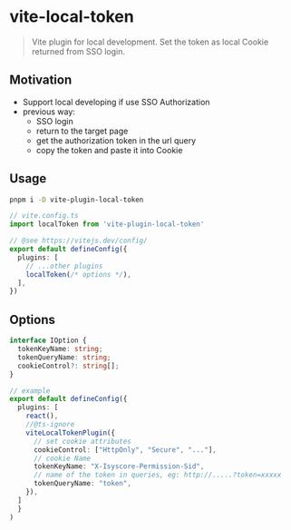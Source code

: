 # vite-local-token

> Vite plugin for local development. Set the token as local Cookie returned from SSO login.


## Motivation
- Support local developing if use SSO Authorization
- previous way:
  - SSO login 
  - return to the target page
  - get the authorization token in the url query
  - copy the token and paste it into Cookie


## Usage

```sh
pnpm i -D vite-plugin-local-token
```

```ts
// vite.config.ts
import localToken from 'vite-plugin-local-token'

// @see https://vitejs.dev/config/
export default defineConfig({
  plugins: [
    // ...other plugins
    localToken(/* options */),
  ],
})
```

## Options

```ts
interface IOption {
  tokenKeyName: string;
  tokenQueryName: string;
  cookieControl?: string[];
}

// example
export default defineConfig({
  plugins: [
    react(),
    //@ts-ignore
    viteLocalTokenPlugin({
      // set cookie attributes
      cookieControl: ["HttpOnly", "Secure", "..."],
      // cookie Name
      tokenKeyName: "X-Isyscore-Permission-Sid",
      // name of the token in queries, eg: http://.....?token=xxxxx
      tokenQueryName: "token",
    }),
  ]
  }
)
```



